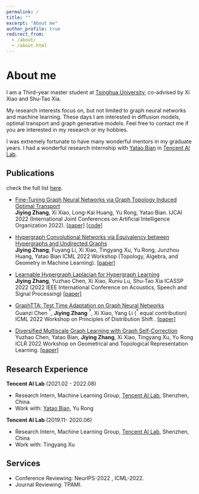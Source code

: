 ```yaml
---
permalink: /
title: ""
excerpt: "About me"
author_profile: true
redirect_from: 
  - /about/
  - /about.html
---
```


About me
======
I am a Third-year master student at [Tsinghua University](https://www.tsinghua.edu.cn/en/), co-advised by Xi Xiao and Shu-Tao Xia. 
<!---Prior to that, received my bachelor's degree from South China University of Technology in 2020. ---> 
My research interests focus on, but not limited to graph neural networks and machine learning. These days I am interested in diffusion models, optimal transport and graph generative models. 
Feel free to contact me if you are interested in my research or my hobbies.

I was extremely fortunate to have many wonderful mentors in my graduate years. I had a wonderful research internship with [Yatao Bian](https://yataobian.com/) in [Tencent AI Lab](https://ai.tencent.com/ailab/en/index).

Publications
------

check the full list [here](https://scholar.google.com/citations?user=j90eZ0MAAAAJ&hl).

- [Fine-Tuning Graph Neural Networks via Graph Topology Induced Optimal Transport](https://www.ijcai.org/proceedings/2022/518)  <br>
**Jiying Zhang**, Xi Xiao, Long-Kai Huang, Yu Rong, Yatao Bian.
IJCAI 2022 (International Joint Conferences on Artificial Intelligence Organization 2022).
<a href="https://arxiv.org/pdf/2203.10453.pdf">[paper]</a>  <a href="https://github.com/youjibiying/gtot-tuning">[code]</a>

- [Hypergraph Convolutional Networks via Equivalency between Hypergraphs and Undirected Graphs](https://arxiv.org/abs/2203.16939) <br>
 **Jiying Zhang**, Fuyang Li, Xi Xiao, Tingyang Xu, Yu Rong, Junzhou Huang, Yatao Bian
ICML 2022 Workshop (Topology, Algebra, and Geometry in Machine Learning). <a href="https://arxiv.org/pdf/2203.16939.pdf">[paper]</a> 

- [Learnable Hypergraph Laplacian for Hypergraph Learning](https://ieeexplore.ieee.org/abstract/document/9747687/) <br>
 **Jiying Zhang**, Yuzhao Chen, Xi Xiao, Runiu Lu, Shu-Tao Xia
ICASSP 2022 (2022 IEEE International Conference on Acoustics, Speech and Signal Processing) <a href="https://arxiv.org/pdf/2106.06666.pdf">[paper]</a>

- [GraphTTA: Test Time Adaptation on Graph Neural Networks](https://arxiv.org/abs/2208.09126) <br>
 Guanzi Chen $^*$, **Jiying Zhang** $^*$, Xi Xiao, Yang Li ($^*$ equal contribution)
ICML 2022 Workshop on Principles of Distribution Shift . <a href="https://arxiv.org/pdf/2208.09126.pdf">[paper]</a> 

- [Diversified Multiscale Graph Learning with Graph Self-Correction](https://openreview.net/forum?id=S5IEoV-JTg9) <br>
 Yuzhao Chen, Yatao Bian, **Jiying Zhang**, Xi Xiao, Tingyang Xu, Yu Rong
ICLR 2022 Workshop on Geometrical and Topological Representation Learning. <a href="https://arxiv.org/pdf/2103.09754.pdf">[paper]</a>


 
Research Experience
------

**Tencent AI Lab** (2021.02 - 2022.08)

- Research Intern, Machine Learning Group, <a href="https://ai.tencent.com/ailab/en/index">Tencent AI Lab</a>, Shenzhen, China
- Work with: [Yatao Bian](https://yataobian.com/), Yu Rong 

**Tencent AI Lab** (2019.11- 2020.06)

- Research Intern, Machine Learning Group, <a href="https://ai.tencent.com/ailab/en/index">Tencent AI Lab</a>, Shenzhen, China
- Work with: Tingyang Xu

Services
------

- Conference Reviewing:  NeurIPS-2022 , ICML-2022.
- Journal Reviewing: TPAMI.